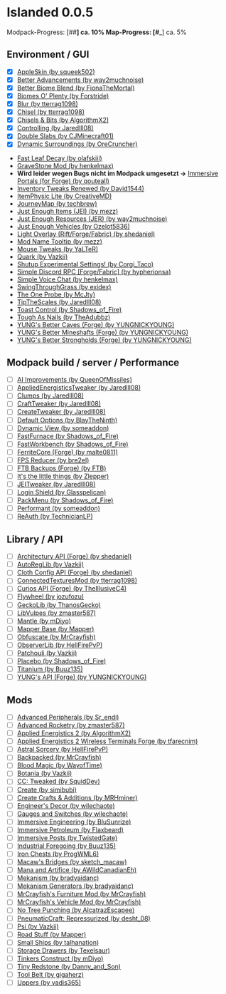 # Islanded 0.0.5

Modpack-Progress: [##__________________] ca. 10%
Map-Progress:     [#___________________] ca. 5%

## Environment / GUI
- [x] [AppleSkin (by squeek502)](https://www.curseforge.com/minecraft/mc-mods/appleskin)
- [x] [Better Advancements (by way2muchnoise)](https://www.curseforge.com/minecraft/mc-mods/better-advancements)
- [x] [Better Biome Blend (by FionaTheMortal)](https://www.curseforge.com/minecraft/mc-mods/better-biome-blend)
- [x] [Biomes O' Plenty (by Forstride)](https://www.curseforge.com/minecraft/mc-mods/biomes-o-plenty)
- [x] [Blur (by tterrag1098)](https://www.curseforge.com/minecraft/mc-mods/blur)
- [x] [Chisel (by tterrag1098)](https://www.curseforge.com/minecraft/mc-mods/chisel)
- [x] [Chisels & Bits (by AlgorithmX2)](https://www.curseforge.com/minecraft/mc-mods/chisels-bits)
- [x] [Controlling (by Jaredlll08)](https://www.curseforge.com/minecraft/mc-mods/controlling)
- [x] [Double Slabs (by CJMinecraft01)](https://www.curseforge.com/minecraft/mc-mods/double-slabs)
- [x] [Dynamic Surroundings (by OreCruncher)](https://www.curseforge.com/minecraft/mc-mods/dynamic-surroundings)
- [Fast Leaf Decay (by olafskiii)](https://www.curseforge.com/minecraft/mc-mods/fast-leaf-decay)
- [GraveStone Mod (by henkelmax)](https://www.curseforge.com/minecraft/mc-mods/gravestone-mod)
- __Wird leider wegen Bugs nicht im Modpack umgesetzt ->__ [Immersive Portals (for Forge) (by qouteall)](https://www.curseforge.com/minecraft/mc-mods/immersive-portals-for-forge)
- [Inventory Tweaks Renewed (by David1544)](https://www.curseforge.com/minecraft/mc-mods/inventory-tweaks-renewed)
- [ItemPhysic Lite (by CreativeMD)](https://www.curseforge.com/minecraft/mc-mods/itemphysic-lite)
- [JourneyMap (by techbrew)](https://www.curseforge.com/minecraft/mc-mods/journeymap)
- [Just Enough Items (JEI) (by mezz)](https://www.curseforge.com/minecraft/mc-mods/jei)
- [Just Enough Resources (JER) (by way2muchnoise)](https://www.curseforge.com/minecraft/mc-mods/just-enough-resources-jer)
- [Just Enough Vehicles (by Ozelot5836)](https://www.curseforge.com/minecraft/mc-mods/just-enough-vehicles)
- [Light Overlay (Rift/Forge/Fabric) (by shedaniel)](https://www.curseforge.com/minecraft/mc-mods/light-overlay)
- [Mod Name Tooltip (by mezz)](https://www.curseforge.com/minecraft/mc-mods/mod-name-tooltip)
- [Mouse Tweaks (by YaLTeR)](https://www.curseforge.com/minecraft/mc-mods/mouse-tweaks)
- [Quark (by Vazkii)](https://www.curseforge.com/minecraft/mc-mods/quark)
- [Shutup Experimental Settings! (by Corgi_Taco)](https://www.curseforge.com/minecraft/mc-mods/shutup-experimental-settings)
- [Simple Discord RPC [Forge/Fabric] (by hypherionsa)](https://www.curseforge.com/minecraft/mc-mods/simple-discord-rpc)
- [Simple Voice Chat (by henkelmax)](https://www.curseforge.com/minecraft/mc-mods/simple-voice-chat)
- [SwingThroughGrass (by exidex)](https://www.curseforge.com/minecraft/mc-mods/swingthroughgrass)
- [The One Probe (by McJty)](https://www.curseforge.com/minecraft/mc-mods/the-one-probe)
- [TipTheScales (by Jaredlll08)](https://www.curseforge.com/minecraft/mc-mods/tipthescales)
- [Toast Control (by Shadows_of_Fire)](https://www.curseforge.com/minecraft/mc-mods/toast-control)
- [Tough As Nails (by TheAdubbz)](https://www.curseforge.com/minecraft/mc-mods/tough-as-nails)
- [YUNG's Better Caves (Forge) (by YUNGNICKYOUNG)](https://www.curseforge.com/minecraft/mc-mods/yungs-better-caves)
- [YUNG's Better Mineshafts (Forge) (by YUNGNICKYOUNG)](https://www.curseforge.com/minecraft/mc-mods/yungs-better-mineshafts-forge)
- [YUNG's Better Strongholds (Forge) (by YUNGNICKYOUNG)](https://www.curseforge.com/minecraft/mc-mods/yungs-better-strongholds)

## Modpack build / server / Performance
- [ ] [AI Improvements (by QueenOfMissiles)](https://www.curseforge.com/minecraft/mc-mods/ai-improvements)
- [ ] [AppliedEnergisticsTweaker (by Jaredlll08)](https://www.curseforge.com/minecraft/mc-mods/appliedenergisticstweaker)
- [ ] [Clumps (by Jaredlll08)](https://www.curseforge.com/minecraft/mc-mods/clumps)
- [ ] [CraftTweaker (by Jaredlll08)](https://www.curseforge.com/minecraft/mc-mods/crafttweaker)
- [ ] [CreateTweaker (by Jaredlll08)](https://www.curseforge.com/minecraft/mc-mods/createtweaker)
- [ ] [Default Options (by BlayTheNinth)](https://www.curseforge.com/minecraft/mc-mods/default-options)
- [ ] [Dynamic View (by someaddon)](https://www.curseforge.com/minecraft/mc-mods/dynamic-view)
- [ ] [FastFurnace (by Shadows_of_Fire)](https://www.curseforge.com/minecraft/mc-mods/fastfurnace)
- [ ] [FastWorkbench (by Shadows_of_Fire)](https://www.curseforge.com/minecraft/mc-mods/fastworkbench)
- [ ] [FerriteCore (Forge) (by malte0811)](https://www.curseforge.com/minecraft/mc-mods/ferritecore)
- [ ] [FPS Reducer (by bre2el)](https://www.curseforge.com/minecraft/mc-mods/fps-reducer)
- [ ] [FTB Backups (Forge) (by FTB)](https://www.curseforge.com/minecraft/mc-mods/ftb-backups-forge)
- [ ] [It's the little things (by Zlepper)](https://www.curseforge.com/minecraft/mc-mods/its-the-little-things)
- [ ] [JEITweaker (by Jaredlll08)](https://www.curseforge.com/minecraft/mc-mods/jeitweaker)
- [ ] [Login Shield (by Glasspelican)](https://www.curseforge.com/minecraft/mc-mods/login-shield)
- [ ] [PackMenu (by Shadows_of_Fire)](https://www.curseforge.com/minecraft/mc-mods/packmenu)
- [ ] [Performant (by someaddon)](https://www.curseforge.com/minecraft/mc-mods/performant)
- [ ] [ReAuth (by TechnicianLP)](https://www.curseforge.com/minecraft/mc-mods/reauth)

## Library / API
- [ ] [Architectury API (Forge) (by shedaniel)](https://www.curseforge.com/minecraft/mc-mods/architectury-forge)
- [ ] [AutoRegLib (by Vazkii)](https://www.curseforge.com/minecraft/mc-mods/autoreglib)
- [ ] [Cloth Config API (Forge) (by shedaniel)](https://www.curseforge.com/minecraft/mc-mods/cloth-config-forge)
- [ ] [ConnectedTexturesMod (by tterrag1098)](https://www.curseforge.com/minecraft/mc-mods/ctm)
- [ ] [Curios API (Forge) (by TheIllusiveC4)](https://www.curseforge.com/minecraft/mc-mods/curios)
- [ ] [Flywheel (by jozufozu)](https://www.curseforge.com/minecraft/mc-mods/flywheel)
- [ ] [GeckoLib (by ThanosGecko)](https://www.curseforge.com/minecraft/mc-mods/geckolib)
- [ ] [LibVulpes (by zmaster587)](https://www.curseforge.com/minecraft/mc-mods/libvulpes)
- [ ] [Mantle (by mDiyo)](https://www.curseforge.com/minecraft/mc-mods/mantle)
- [ ] [Mapper Base (by Mapper)](https://www.curseforge.com/minecraft/mc-mods/mapper-base)
- [ ] [Obfuscate (by MrCrayfish)](https://www.curseforge.com/minecraft/mc-mods/obfuscate)
- [ ] [ObserverLib (by HellFirePvP)](https://www.curseforge.com/minecraft/mc-mods/observerlib)
- [ ] [Patchouli (by Vazkii)](https://www.curseforge.com/minecraft/mc-mods/patchouli)
- [ ] [Placebo (by Shadows_of_Fire)](https://www.curseforge.com/minecraft/mc-mods/placebo)
- [ ] [Titanium (by Buuz135)](https://www.curseforge.com/minecraft/mc-mods/titanium)
- [ ] [YUNG's API (Forge) (by YUNGNICKYOUNG)](https://www.curseforge.com/minecraft/mc-mods/yungs-api)

## Mods
- [ ] [Advanced Peripherals (by Sr_endi)](https://www.curseforge.com/minecraft/mc-mods/advanced-peripherals)
- [ ] [Advanced Rocketry (by zmaster587)](https://www.curseforge.com/minecraft/mc-mods/advanced-rocketry)
- [ ] [Applied Energistics 2 (by AlgorithmX2)](https://www.curseforge.com/minecraft/mc-mods/applied-energistics-2)
- [ ] [Applied Energistics 2 Wireless Terminals Forge (by tfarecnim)](https://www.curseforge.com/minecraft/mc-mods/applied-energistics-2-wireless-terminals-forge)
- [ ] [Astral Sorcery (by HellFirePvP)](https://www.curseforge.com/minecraft/mc-mods/astral-sorcery)
- [ ] [Backpacked (by MrCrayfish)](https://www.curseforge.com/minecraft/mc-mods/backpacked)
- [ ] [Blood Magic  (by WayofTime)](https://www.curseforge.com/minecraft/mc-mods/blood-magic)
- [ ] [Botania (by Vazkii)](https://www.curseforge.com/minecraft/mc-mods/botania)
- [ ] [CC: Tweaked (by SquidDev)](https://www.curseforge.com/minecraft/mc-mods/cc-tweaked)
- [ ] [Create (by simibubi)](https://www.curseforge.com/minecraft/mc-mods/create)
- [ ] [Create Crafts & Additions (by MRHminer)](https://www.curseforge.com/minecraft/mc-mods/createaddition)
- [ ] [Engineer's Decor (by wilechaote)](https://www.curseforge.com/minecraft/mc-mods/engineers-decor)
- [ ] [Gauges and Switches (by wilechaote)](https://www.curseforge.com/minecraft/mc-mods/redstone-gauges-and-switches)
- [ ] [Immersive Engineering (by BluSunrize)](https://www.curseforge.com/minecraft/mc-mods/immersive-engineering)
- [ ] [Immersive Petroleum (by Flaxbeard)](https://www.curseforge.com/minecraft/mc-mods/immersive-petroleum)
- [ ] [Immersive Posts (by TwistedGate)](https://www.curseforge.com/minecraft/mc-mods/immersiveposts)
- [ ] [Industrial Foregoing (by Buuz135)](https://www.curseforge.com/minecraft/mc-mods/industrial-foregoing)
- [ ] [Iron Chests (by ProgWML6)](https://www.curseforge.com/minecraft/mc-mods/iron-chests)
- [ ] [Macaw's Bridges (by sketch_macaw)](https://www.curseforge.com/minecraft/mc-mods/macaws-bridges)
- [ ] [Mana and Artifice (by AWildCanadianEh)](https://www.curseforge.com/minecraft/mc-mods/mana-and-artifice)
- [ ] [Mekanism (by bradyaidanc)](https://www.curseforge.com/minecraft/mc-mods/mekanism)
- [ ] [Mekanism Generators (by bradyaidanc)](https://www.curseforge.com/minecraft/mc-mods/mekanism-generators)
- [ ] [MrCrayfish's Furniture Mod (by MrCrayfish)](https://www.curseforge.com/minecraft/mc-mods/mrcrayfish-furniture-mod)
- [ ] [MrCrayfish's Vehicle Mod (by MrCrayfish)](https://www.curseforge.com/minecraft/mc-mods/mrcrayfishs-vehicle-mod)
- [ ] [No Tree Punching (by AlcatrazEscapee)](https://www.curseforge.com/minecraft/mc-mods/no-tree-punching)
- [ ] [PneumaticCraft: Repressurized (by desht_08)](https://www.curseforge.com/minecraft/mc-mods/pneumaticcraft-repressurized)
- [ ] [Psi (by Vazkii)](https://www.curseforge.com/minecraft/mc-mods/psi)
- [ ] [Road Stuff (by Mapper)](https://www.curseforge.com/minecraft/mc-mods/road-stuff)
- [ ] [Small Ships (by talhanation)](https://www.curseforge.com/minecraft/mc-mods/small-ships)
- [ ] [Storage Drawers (by Texelsaur)](https://www.curseforge.com/minecraft/mc-mods/storage-drawers)
- [ ] [Tinkers Construct (by mDiyo)](https://www.curseforge.com/minecraft/mc-mods/tinkers-construct)
- [ ] [Tiny Redstone (by Danny_and_Son)](https://www.curseforge.com/minecraft/mc-mods/tiny-redstone)
- [ ] [Tool Belt (by gigaherz)](https://www.curseforge.com/minecraft/mc-mods/tool-belt)
- [ ] [Uppers (by vadis365)](https://www.curseforge.com/minecraft/mc-mods/uppers)